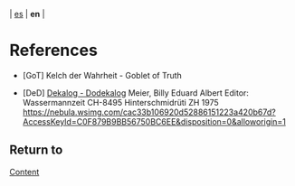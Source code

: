 | [es](../español/referencias.md) | **en** |

# References

<a name="GoT"></a>
- [GoT] Kelch der Wahrheit - Goblet of Truth

<a name="DeD"></a>
- [DeD] [Dekalog - Dodekalog](https://shop.figu.org/b%C3%BCcher/dekalog-dodekalog?language=en)
  Meier, Billy Eduard Albert
  Editor: Wassermannzeit
  CH-8495 Hinterschmidrüti ZH
  1975
  https://nebula.wsimg.com/cac33b106920d52886151223a420b67d?AccessKeyId=C0F879B9BB56750BC6EE&disposition=0&alloworigin=1


## Return to

[Content](./content.md)
